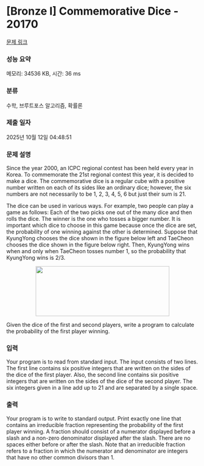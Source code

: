 # [Bronze I] Commemorative Dice - 20170 

[문제 링크](https://www.acmicpc.net/problem/20170) 

### 성능 요약

메모리: 34536 KB, 시간: 36 ms

### 분류

수학, 브루트포스 알고리즘, 확률론

### 제출 일자

2025년 10월 12일 04:48:51

### 문제 설명

<p>Since the year 2000, an ICPC regional contest has been held every year in Korea. To commemorate the 21st regional contest this year, it is decided to make a dice. The commemorative dice is a regular cube with a positive number written on each of its sides like an ordinary dice; however, the six numbers are not necessarily to be 1, 2, 3, 4, 5, 6 but just their sum is 21.</p>

<p>The dice can be used in various ways. For example, two people can play a game as follows: Each of the two picks one out of the many dice and then rolls the dice. The winner is the one who tosses a bigger number. It is important which dice to choose in this game because once the dice are set, the probability of one winning against the other is determined. Suppose that KyungYong chooses the dice shown in the figure below left and TaeCheon chooses the dice shown in the figure below right. Then, KyungYong wins when and only when TaeCheon tosses number 1, so the probability that KyungYong wins is 2/3.</p>

<p style="text-align: center;"><img alt="" src="https://upload.acmicpc.net/38952ca8-9cbc-4d22-9807-e001961028ad/-/preview/" style="width: 351px; height: 131px;"></p>

<p>Given the dice of the first and second players, write a program to calculate the probability of the first player winning.</p>

### 입력 

 <p>Your program is to read from standard input. The input consists of two lines. The first line contains six positive integers that are written on the sides of the dice of the first player. Also, the second line contains six positive integers that are written on the sides of the dice of the second player. The six integers given in a line add up to 21 and are separated by a single space.</p>

### 출력 

 <p>Your program is to write to standard output. Print exactly one line that contains an irreducible fraction representing the probability of the first player winning. A fraction should consist of a numerator displayed before a slash and a non-zero denominator displayed after the slash. There are no spaces either before or after the slash. Note that an irreducible fraction refers to a fraction in which the numerator and denominator are integers that have no other common divisors than 1.</p>

